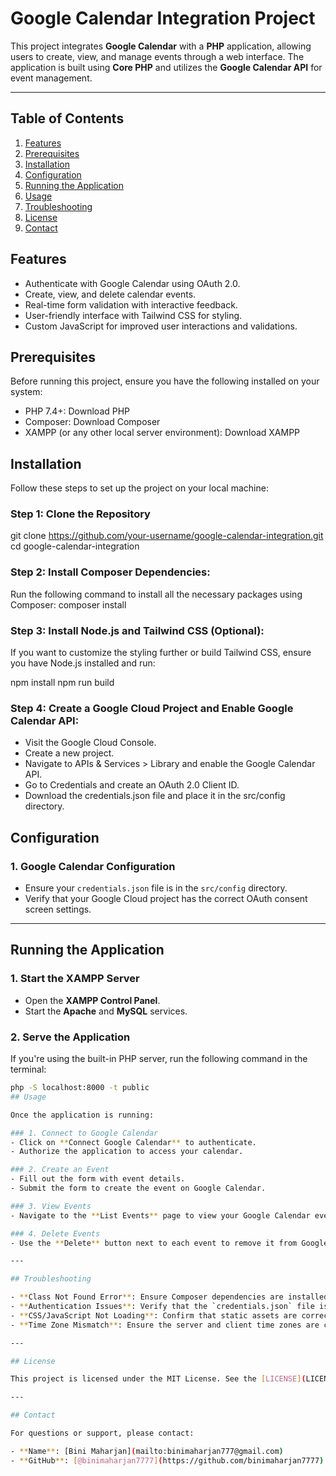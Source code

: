 # Google Calendar Integration Project

This project integrates **Google Calendar** with a **PHP** application, allowing users to create, view, and manage events through a web interface. The application is built using **Core PHP** and utilizes the **Google Calendar API** for event management.

---

## Table of Contents

1. [Features](#features)
2. [Prerequisites](#prerequisites)
3. [Installation](#installation)
4. [Configuration](#configuration)
5. [Running the Application](#running-the-application)
6. [Usage](#usage)
7. [Troubleshooting](#troubleshooting)
8. [License](#license)
9. [Contact](#contact)


## Features
- Authenticate with Google Calendar using OAuth 2.0.
- Create, view, and delete calendar events.
- Real-time form validation with interactive feedback.
- User-friendly interface with Tailwind CSS for styling.
- Custom JavaScript for improved user interactions and validations.


## Prerequisites
Before running this project, ensure you have the following installed on your system:

- PHP 7.4+: Download PHP
- Composer: Download Composer
- XAMPP (or any other local server environment): Download XAMPP

## Installation
Follow these steps to set up the project on your local machine:
### Step 1: Clone the Repository

git clone https://github.com/your-username/google-calendar-integration.git
cd google-calendar-integration

### Step 2: Install Composer Dependencies:

Run the following command to install all the necessary packages using Composer:
composer install

### Step 3: Install Node.js and Tailwind CSS (Optional):
If you want to customize the styling further or build Tailwind CSS, ensure you have Node.js installed and run:

npm install
npm run build

### Step 4: Create a Google Cloud Project and Enable Google Calendar API:

- Visit the Google Cloud Console.
- Create a new project.
- Navigate to APIs & Services > Library and enable the Google Calendar API.
- Go to Credentials and create an OAuth 2.0 Client ID.
- Download the credentials.json file and place it in the src/config directory.

## Configuration

### 1. Google Calendar Configuration

- Ensure your `credentials.json` file is in the `src/config` directory.
- Verify that your Google Cloud project has the correct OAuth consent screen settings.

---

## Running the Application

### 1. Start the XAMPP Server

- Open the **XAMPP Control Panel**.
- Start the **Apache** and **MySQL** services.

### 2. Serve the Application

If you're using the built-in PHP server, run the following command in the terminal:

```bash
php -S localhost:8000 -t public
## Usage

Once the application is running:

### 1. Connect to Google Calendar
- Click on **Connect Google Calendar** to authenticate.
- Authorize the application to access your calendar.

### 2. Create an Event
- Fill out the form with event details.
- Submit the form to create the event on Google Calendar.

### 3. View Events
- Navigate to the **List Events** page to view your Google Calendar events.

### 4. Delete Events
- Use the **Delete** button next to each event to remove it from Google Calendar.

---

## Troubleshooting

- **Class Not Found Error**: Ensure Composer dependencies are installed and autoload is configured correctly.
- **Authentication Issues**: Verify that the `credentials.json` file is correct and the Google Cloud project is properly configured.
- **CSS/JavaScript Not Loading**: Confirm that static assets are correctly linked and accessible in the public directory.
- **Time Zone Mismatch**: Ensure the server and client time zones are correctly set to avoid discrepancies in event timings.

---

## License

This project is licensed under the MIT License. See the [LICENSE](LICENSE) file for details.

---

## Contact

For questions or support, please contact:

- **Name**: [Bini Maharjan](mailto:binimaharjan777@gmail.com)
- **GitHub**: [@binimaharjan7777](https://github.com/binimaharjan7777)
